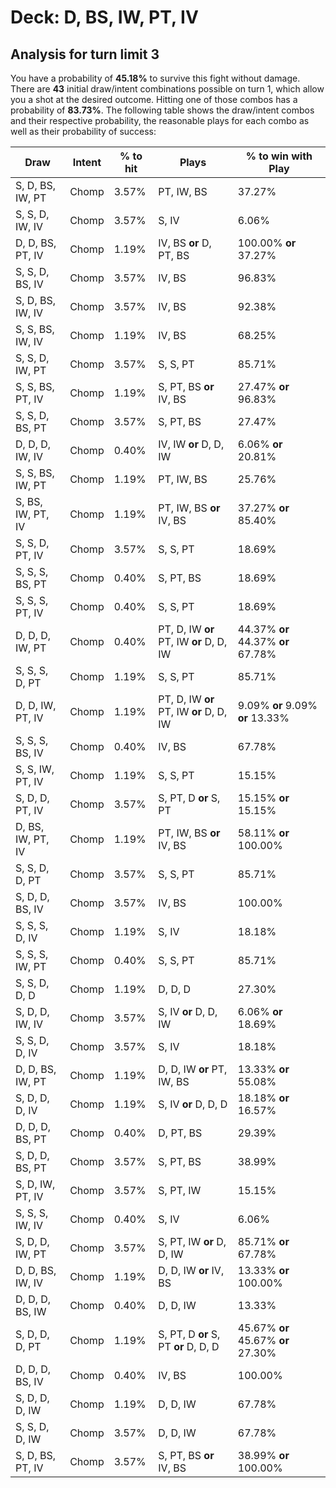 # Deck: D, BS, IW, PT, IV
## Analysis for turn limit 3
You have a probability of **45.18%** to survive this fight without damage. There are **43** initial draw/intent combinations possible on turn 1, which allow you a shot at the desired outcome. Hitting one of those combos has a probability of **83.73%**.
The following table shows the draw/intent combos and their respective probability, the reasonable plays for each combo as well as their probability of success:

|Draw|Intent|% to hit|Plays|% to win with Play|
|----|------|--------|-----|------------------|
|S, D, BS, IW, PT|Chomp|3.57%|PT, IW, BS|37.27%|
|S, S, D, IW, IV|Chomp|3.57%|S, IV|6.06%|
|D, D, BS, PT, IV|Chomp|1.19%|IV, BS **or** D, PT, BS|100.00% **or** 37.27%|
|S, S, D, BS, IV|Chomp|3.57%|IV, BS|96.83%|
|S, D, BS, IW, IV|Chomp|3.57%|IV, BS|92.38%|
|S, S, BS, IW, IV|Chomp|1.19%|IV, BS|68.25%|
|S, S, D, IW, PT|Chomp|3.57%|S, S, PT|85.71%|
|S, S, BS, PT, IV|Chomp|1.19%|S, PT, BS **or** IV, BS|27.47% **or** 96.83%|
|S, S, D, BS, PT|Chomp|3.57%|S, PT, BS|27.47%|
|D, D, D, IW, IV|Chomp|0.40%|IV, IW **or** D, D, IW|6.06% **or** 20.81%|
|S, S, BS, IW, PT|Chomp|1.19%|PT, IW, BS|25.76%|
|S, BS, IW, PT, IV|Chomp|1.19%|PT, IW, BS **or** IV, BS|37.27% **or** 85.40%|
|S, S, D, PT, IV|Chomp|3.57%|S, S, PT|18.69%|
|S, S, S, BS, PT|Chomp|0.40%|S, PT, BS|18.69%|
|S, S, S, PT, IV|Chomp|0.40%|S, S, PT|18.69%|
|D, D, D, IW, PT|Chomp|0.40%|PT, D, IW **or** PT, IW **or** D, D, IW|44.37% **or** 44.37% **or** 67.78%|
|S, S, S, D, PT|Chomp|1.19%|S, S, PT|85.71%|
|D, D, IW, PT, IV|Chomp|1.19%|PT, D, IW **or** PT, IW **or** D, D, IW|9.09% **or** 9.09% **or** 13.33%|
|S, S, S, BS, IV|Chomp|0.40%|IV, BS|67.78%|
|S, S, IW, PT, IV|Chomp|1.19%|S, S, PT|15.15%|
|S, D, D, PT, IV|Chomp|3.57%|S, PT, D **or** S, PT|15.15% **or** 15.15%|
|D, BS, IW, PT, IV|Chomp|1.19%|PT, IW, BS **or** IV, BS|58.11% **or** 100.00%|
|S, S, D, D, PT|Chomp|3.57%|S, S, PT|85.71%|
|S, D, D, BS, IV|Chomp|3.57%|IV, BS|100.00%|
|S, S, S, D, IV|Chomp|1.19%|S, IV|18.18%|
|S, S, S, IW, PT|Chomp|0.40%|S, S, PT|85.71%|
|S, S, D, D, D|Chomp|1.19%|D, D, D|27.30%|
|S, D, D, IW, IV|Chomp|3.57%|S, IV **or** D, D, IW|6.06% **or** 18.69%|
|S, S, D, D, IV|Chomp|3.57%|S, IV|18.18%|
|D, D, BS, IW, PT|Chomp|1.19%|D, D, IW **or** PT, IW, BS|13.33% **or** 55.08%|
|S, D, D, D, IV|Chomp|1.19%|S, IV **or** D, D, D|18.18% **or** 16.57%|
|D, D, D, BS, PT|Chomp|0.40%|D, PT, BS|29.39%|
|S, D, D, BS, PT|Chomp|3.57%|S, PT, BS|38.99%|
|S, D, IW, PT, IV|Chomp|3.57%|S, PT, IW|15.15%|
|S, S, S, IW, IV|Chomp|0.40%|S, IV|6.06%|
|S, D, D, IW, PT|Chomp|3.57%|S, PT, IW **or** D, D, IW|85.71% **or** 67.78%|
|D, D, BS, IW, IV|Chomp|1.19%|D, D, IW **or** IV, BS|13.33% **or** 100.00%|
|D, D, D, BS, IW|Chomp|0.40%|D, D, IW|13.33%|
|S, D, D, D, PT|Chomp|1.19%|S, PT, D **or** S, PT **or** D, D, D|45.67% **or** 45.67% **or** 27.30%|
|D, D, D, BS, IV|Chomp|0.40%|IV, BS|100.00%|
|S, D, D, D, IW|Chomp|1.19%|D, D, IW|67.78%|
|S, S, D, D, IW|Chomp|3.57%|D, D, IW|67.78%|
|S, D, BS, PT, IV|Chomp|3.57%|S, PT, BS **or** IV, BS|38.99% **or** 100.00%|
